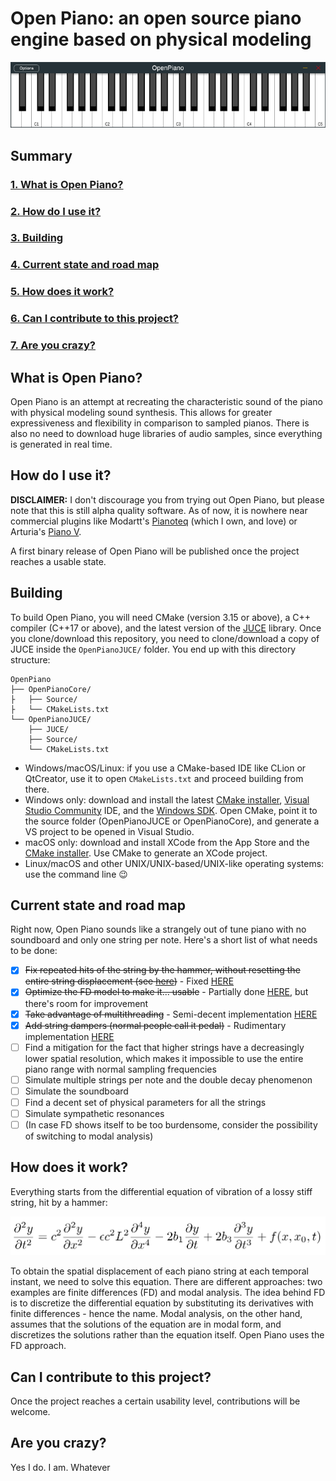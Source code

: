 # Open Piano: an open source piano engine based on physical modeling

![](Documentation/Images/openpiano_screenshot.png)

## Summary
### [1. What is Open Piano?](#what-is-open-piano)
### [2. How do I use it?](#how-do-i-use-it)
### [3. Building](#building)
### [4. Current state and road map](#current-state-and-road-map)
### [5. How does it work?](#how-does-it-work)
### [6. Can I contribute to this project?](#can-i-contribute-to-this-project)
### [7. Are you crazy?](#are-you-crazy)


## What is Open Piano?
Open Piano is an attempt at recreating the characteristic sound of the piano with physical modeling sound synthesis. This allows for greater expressiveness and flexibility in comparison to sampled pianos. There is also no need to download huge libraries of audio samples, since everything is generated in real time.

## How do I use it?
**DISCLAIMER:** I don't discourage you from trying out Open Piano, but please note that this is still alpha quality software. As of now, it is nowhere near commercial plugins like Modartt's [Pianoteq](https://www.modartt.com/pianoteq) (which I own, and love) or Arturia's [Piano V](https://www.arturia.com/products/analog-classics/piano-v/overview). 

A first binary release of Open Piano will be published once the project reaches a usable state.

## Building
To build Open Piano, you will need CMake (version 3.15 or above), a C++ compiler (C++17 or above), and the latest version of the [JUCE](https://github.com/juce-framework/JUCE) library. Once you clone/download this repository, you need to clone/download a copy of JUCE inside the `OpenPianoJUCE/` folder. You end up with this directory structure:

```
OpenPiano
├── OpenPianoCore/
├   ├── Source/
├   └── CMakeLists.txt
└── OpenPianoJUCE/
    ├── JUCE/
    ├── Source/
    └── CMakeLists.txt
```
* Windows/macOS/Linux: if you use a CMake-based IDE like CLion or QtCreator, use it to open `CMakeLists.txt` and proceed building from there.
* Windows only: download and install the latest [CMake installer](https://cmake.org/download/), [Visual Studio Community](https://visualstudio.microsoft.com/vs/community/) IDE, and the [Windows SDK](https://developer.microsoft.com/en-us/windows/downloads/windows-sdk/). Open CMake, point it to the source folder (OpenPianoJUCE or OpenPianoCore), and generate a VS project to be opened in Visual Studio.
* macOS only: download and install XCode from the App Store and the [CMake installer](https://cmake.org/download/). Use CMake to generate an XCode project.
* Linux/macOS and other UNIX/UNIX-based/UNIX-like operating systems: use the command line :wink:

## Current state and road map
Right now, Open Piano sounds like a strangely out of tune piano with no soundboard and only one string per note. Here's a short list of what needs to be done:
* [x] ~~Fix repeated hits of the string by the hammer, without resetting the entire string displacement (see [here](https://github.com/michele-perrone/OpenPiano/blob/c338f46ce50802265661e2898c5619e9c2654629/OpenPianoCore/string_hammer.h#L307))~~ - Fixed [HERE](https://github.com/michele-perrone/OpenPiano/commit/d0461f860075b43f8b4d246c1d99371dc0ab606f) 
* [x] ~~Optimize the FD model to make it... usable~~ - Partially done [HERE](https://github.com/michele-perrone/OpenPiano/commit/eb89378566dbc875619000024de95a31c819be7c), but there's room for improvement
* [x] ~~Take advantage of multithreading~~ - Semi-decent implementation [HERE](https://github.com/michele-perrone/OpenPiano/commit/c8868d6180c09d2e3bc9c06715db37fbe9c68205)
* [x] ~~Add string dampers (normal people call it pedal)~~ - Rudimentary implementation [HERE](https://github.com/michele-perrone/OpenPiano/commit/79f3d8d2aae4c2b4e68de793d5fe940273fde638)
* [ ] Find a mitigation for the fact that higher strings have a decreasingly lower spatial resolution, which makes it impossible to use the entire piano range with normal sampling frequencies
* [ ] Simulate multiple strings per note and the double decay phenomenon
* [ ] Simulate the soundboard
* [ ] Find a decent set of physical parameters for all the strings
* [ ] Simulate sympathetic resonances
* [ ] (In case FD shows itself to be too burdensome, consider the possibility of switching to modal analysis)

## How does it work?
Everything starts from the differential equation of vibration of a lossy stiff string, hit by a hammer:

![](Documentation/Images/stiff_string_differential_equation.png)

To obtain the spatial displacement of each piano string at each temporal instant, we need to solve this equation. There are different approaches: two examples are finite differences (FD) and modal analysis. The idea behind FD is to discretize the differential equation by substituting its derivatives with finite differences - hence the name. Modal analysis, on the other hand, assumes that the solutions of the equation are in modal form, and discretizes the solutions rather than the equation itself. Open Piano uses the FD approach.

## Can I contribute to this project?
Once the project reaches a certain usability level, contributions will be welcome.

## Are you crazy?
Yes I do. I am. Whatever